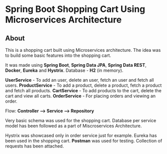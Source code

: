 # Spring Boot Shopping Cart Using Microservices Architecture

## About

This is a shopping cart built using Microservices architecture. The idea was to build some basic features into the shopping cart.

It was made using **Spring Boot**, **Spring Data JPA**, **Spring Data REST**, **Docker**, **Eureka** and **Hystrix**.
Database - **H2** (in memory).

**UserService** - To add an user, delete an user, fetch an user and fetch all users.
**ProductService** - To add a product, delete a product, fetch a product and fetch all products.
**CartService** - To add products to the cart, delete the cart and view all carts.
**OrderService** - For placing orders and viewing an order.

Flow:
**Controller --> Service --> Repository**

Very basic schema was used for the shopping cart. 
Database per service model has been followed as a part of Miscroservices Architecture.

Hystrix was showcased only in order service just for example. 
Eureka has been used in the shopping cart.
**Postman** was used for testing. Collection of requests has been attached.



